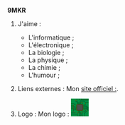 **9MKR**

1. J'aime :
    * L'informatique ;
    * L'électronique ;
    * La biologie ;
    * La physique ;
    * La chimie ;
    * L'humour ;

2. Liens externes :
   Mon [site officiel :](https://9mkr-pages.github.io/9MKR/).

 3. Logo :
   Mon logo :  ![Image](9MKR-small.png "Mon logo")
